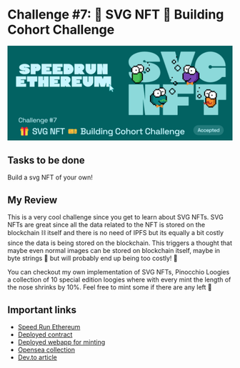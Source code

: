 # Challenge #7: 🎁 SVG NFT 🎫 Building Cohort Challenge

![Speed Run Ethereum Challenge #7 thumbnail](./sre_c7.png)

## Tasks to be done

Build a svg NFT of your own!

## My Review

This is a very cool challenge since you get to learn about SVG NFTs. SVG NFTs are great since all the data related to the NFT is stored on the blockchain ⛓️ itself and there is no need of IPFS but its equally a bit costly since the data is being stored on the blockchain. This triggers a thought that maybe even normal images can be stored on blockchain itself, maybe in byte strings 🤔 but will probably end up being too costly! 💸  

You can checkout my own implementation of SVG NFTs, Pinocchio Loogies a collection of 10 special edition loogies where with every mint the length of the nose shrinks by 10%. Feel free to mint some if there are any left 💪

## Important links

- [Speed Run Ethereum](https://github.com/scaffold-eth/scaffold-eth-examples/tree/loogies-svg-nft)
- [Deployed contract](https://polygonscan.com/address/0xd3628c08de1a2788c232732bb06de8dbdae1a3e7)
- [Deployed webapp for minting]()
- [Opensea collection](https://opensea.io/collection/pinocchio-loogies)
- [Dev.to article]()
